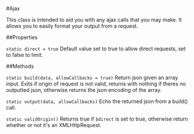 #Ajax

This class is intended to aid you with any ajax calls that you may make. It allows you to easily format your output from a request.

##Properties

```static direct = true```
Default value set to true to allow direct requests, set to false to limit.

##Methods

```static build(data, allowCallbacks = true)```
Return json given an array input. Exits if origin of request is not valid, returns with nothing if theres no outputted json, otherwise returns the json encoding of the array.

```static output(data, allowCallbacks)```
Echo the returned json from a build() call.

```static validOrigin()```
Returns true if ```$direct``` is set to true, otherwise return whether or not it's an XMLHttpRequest.